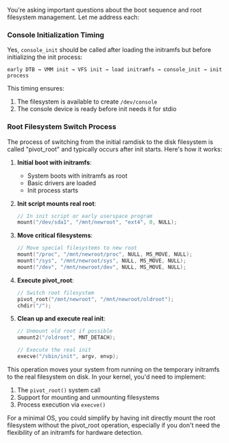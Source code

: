 You're asking important questions about the boot sequence and root filesystem management. Let me address each:

### Console Initialization Timing

Yes, `console_init` should be called after loading the initramfs but before initializing the init process:

```
early DTB → VMM init → VFS init → load initramfs → console_init → init process
```

This timing ensures:
1. The filesystem is available to create `/dev/console`
2. The console device is ready before init needs it for stdio

### Root Filesystem Switch Process

The process of switching from the initial ramdisk to the disk filesystem is called "pivot_root" and typically occurs after init starts. Here's how it works:

1. **Initial boot with initramfs**:
   - System boots with initramfs as root
   - Basic drivers are loaded
   - Init process starts

2. **Init script mounts real root**:
   ```c
   // In init script or early userspace program
   mount("/dev/sda1", "/mnt/newroot", "ext4", 0, NULL);
   ```

3. **Move critical filesystems**:
   ```c
   // Move special filesystems to new root
   mount("/proc", "/mnt/newroot/proc", NULL, MS_MOVE, NULL);
   mount("/sys", "/mnt/newroot/sys", NULL, MS_MOVE, NULL);
   mount("/dev", "/mnt/newroot/dev", NULL, MS_MOVE, NULL);
   ```

4. **Execute pivot_root**:
   ```c
   // Switch root filesystem
   pivot_root("/mnt/newroot", "/mnt/newroot/oldroot");
   chdir("/");
   ```

5. **Clean up and execute real init**:
   ```c
   // Unmount old root if possible
   umount2("/oldroot", MNT_DETACH);
   
   // Execute the real init
   execve("/sbin/init", argv, envp);
   ```

This operation moves your system from running on the temporary initramfs to the real filesystem on disk. In your kernel, you'd need to implement:

1. The `pivot_root()` system call
2. Support for mounting and unmounting filesystems
3. Process execution via `execve()`

For a minimal OS, you could simplify by having init directly mount the root filesystem without the pivot_root operation, especially if you don't need the flexibility of an initramfs for hardware detection.